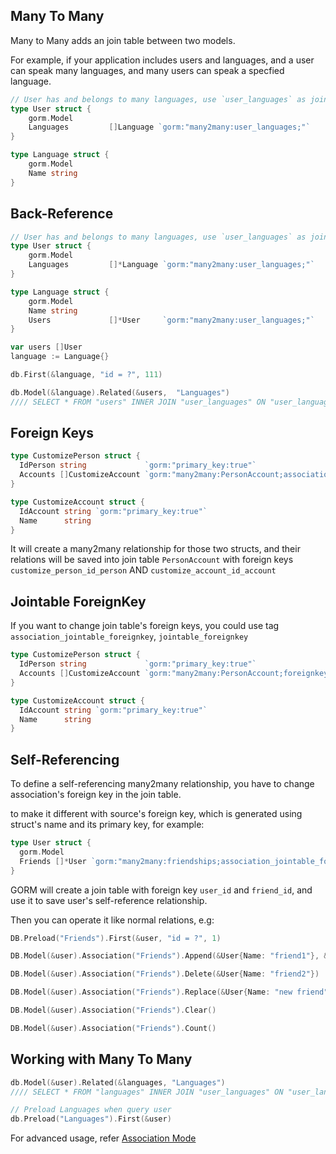 ## Many To Many

Many to Many adds an join table between two models.

For example, if your application includes users and languages, and a user can speak many languages, and many users can speak a specfied language.

```go
// User has and belongs to many languages, use `user_languages` as join table
type User struct {
	gorm.Model
	Languages         []Language `gorm:"many2many:user_languages;"`
}

type Language struct {
	gorm.Model
	Name string
}
```

## Back-Reference

```go
// User has and belongs to many languages, use `user_languages` as join table
type User struct {
	gorm.Model
	Languages         []*Language `gorm:"many2many:user_languages;"`
}

type Language struct {
	gorm.Model
	Name string
	Users         	  []*User     `gorm:"many2many:user_languages;"`
}

var users []User
language := Language{}

db.First(&language, "id = ?", 111)

db.Model(&language).Related(&users,  "Languages")
//// SELECT * FROM "users" INNER JOIN "user_languages" ON "user_languages"."user_id" = "users"."id" WHERE  ("user_languages"."language_id" IN ('111'))
```

## Foreign Keys

```go
type CustomizePerson struct {
  IdPerson string             `gorm:"primary_key:true"`
  Accounts []CustomizeAccount `gorm:"many2many:PersonAccount;association_foreignkey:idAccount;foreignkey:idPerson"`
}

type CustomizeAccount struct {
  IdAccount string `gorm:"primary_key:true"`
  Name      string
}
```

It will create a many2many relationship for those two structs, and their relations will be saved into join table `PersonAccount` with foreign keys `customize_person_id_person` AND `customize_account_id_account`

## Jointable ForeignKey

If you want to change join table's foreign keys, you could use tag `association_jointable_foreignkey`, `jointable_foreignkey`

```go
type CustomizePerson struct {
  IdPerson string             `gorm:"primary_key:true"`
  Accounts []CustomizeAccount `gorm:"many2many:PersonAccount;foreignkey:idPerson;association_foreignkey:idAccount;association_jointable_foreignkey:account_id;jointable_foreignkey:person_id;"`
}

type CustomizeAccount struct {
  IdAccount string `gorm:"primary_key:true"`
  Name      string
}
```

## Self-Referencing

To define a self-referencing many2many relationship, you have to change association's foreign key in the join table.

to make it different with source's foreign key, which is generated using struct's name and its primary key, for example:

```go
type User struct {
  gorm.Model
  Friends []*User `gorm:"many2many:friendships;association_jointable_foreignkey:friend_id"`
}
```

GORM will create a join table with foreign key `user_id` and `friend_id`, and use it to save user's self-reference relationship.

Then you can operate it like normal relations, e.g:

```go
DB.Preload("Friends").First(&user, "id = ?", 1)

DB.Model(&user).Association("Friends").Append(&User{Name: "friend1"}, &User{Name: "friend2"})

DB.Model(&user).Association("Friends").Delete(&User{Name: "friend2"})

DB.Model(&user).Association("Friends").Replace(&User{Name: "new friend"})

DB.Model(&user).Association("Friends").Clear()

DB.Model(&user).Association("Friends").Count()
```

## Working with Many To Many

```go
db.Model(&user).Related(&languages, "Languages")
//// SELECT * FROM "languages" INNER JOIN "user_languages" ON "user_languages"."language_id" = "languages"."id" WHERE "user_languages"."user_id" = 111

// Preload Languages when query user
db.Preload("Languages").First(&user)
```

For advanced usage, refer [Association Mode](/docs/associations.html#Association-Mode)